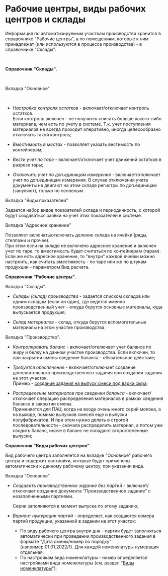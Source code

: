 **Рабочие центры, виды рабочих центров и склады**
===========================

Информация по автоматизируемым участкам производства хранится в справочнике "Рабочие центры", а по помещениям, которые к ним принадлежат (или используются в процессе производства) - в справочнике "Склады".

 

**Справочник "Склады"**.

 

Вкладка "Основное".

 

-   *Настройка контроля остатков* - включает/отключает контроль остатков.  
    Если контроль включен - не получится списать больше какого-либо материала, чем есть по учету в системе. Т.к. учет поступления материалов не всегда проходит оперативно, иногда целесообразно отключать такой контроль;

-   *Вместимость в местах* - позволяет указать вестимость по контейнерам;
-   *Вести учет по таре* - включает/отключает учет движений остатков в разрезе тары;
-   *Отключить учет по доп.единицам измерения* - включает/отключает учет по доп.единицам измерения. В случае отключения учета документы не двигают на этом складе регистры по доп.единицам (зануляют), только по основным.

Вкладка "Виды показателей"

Задается набор видов показателей склада и периодичность, с которой будут создаваться заявки на учет этих показателей в системе.

 Вкладка "Адресное хранение"

Позволяет включать\\отключать деление склада на ячейки (ряды, стеллажи и прочее).  
При этом если на складе не включено адресное хранение и включен учет по таре, то вместимость будет считаться по контейнерам (тарам). Если же есть адресное хранение, то "внутри" каждой ячейки можно настроить, как считать вместимость - по таре или же по штукам продукции - параметром Вид расчета.
     

**Справочник "Рабочие центры"**.

Вкладка "Склады".

-   *Склады (склад) производства* - задается списком складов или одним складом (если он один), где ведется именно производственный учет - откуда берутся основные материалы, куда выпускается продукция;

-   *Склад материалов* - склад, откуда берутся вспомогательные материалы на этом участке производства.

Вкладка "Производство".

- *Контролировать баланс* - включает/отключает учет баланса по жиру и белку на данном участке производства. Если включен, то при закрытии смены сведение баланса - обязательное действие;

-   *Требуется обеспечение* - включает/отключает создание дополнительного производственного задания при создании задания на этот участок.  
    Пример - [создание задания на выпуск смеси под варки сыра](../../../SemiHardCheese/CookingCheese/TaskFormation/TaskFormation.md);
    
-   *Распределение материалов при сведении баланса* - включает/отключает операцию распределения материалов в рамках сведения баланса в закрытии смены.   
    Применяется для ПАЦ, когда на входе очень много серий молока, а на выходе, помимо выпусков смесей еще и выпуски полуфабрикатов. И при этом нужно делать в строгой последовательности - сначала распределить материал, а потом уже сводить баланс, иначе в
    баланс не попадают второстепенные выпуски;


**Справочник "Виды рабочих центров"**.

Вид рабочего центра заполняется на вкладке "Основное" рабочего центра и содержит настройки, которые будут применены автоматически к данному рабочему центру, при указании вида.

Вкладка "Основное"

- *Создавать производственное задание без партий* - включает/отключает создание документа "Производственное задание" с незаполненными партиями.

  Серии заполняются в момент выпуска по этому заданию;

-   *Вариант нумерации партий* - определяет, как создаются номера партий продукции, указанной в задании на этот участок:
    
    -   По виду рабочего центра внутри дня - партия будет заполняться автоматически при проведении производственного задания в формате "Дата смены/номер по порядку"(например:01.01.2022/1). Для каждой номенклатуры нумерация отдельная.
    -   По настройкам вида номенклатуры - номер определяется настройками вида номенклатуры (см. раздел "[Виды    номенклатуры](../KindOfNomenclature/KindOfNomenclature.md)").

